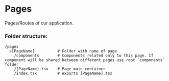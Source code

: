 # Pages

Pages/Routes of our application.

### Folder structure:
```
/pages
  /[PageName]          # Folder with name of page
    /components        # Components related only to this page. If component will be shared between different pages use root `components` folder
    /[PageName].tsx    # Page main container
    /index.tsx         # exports [PageName].tsx
```
